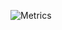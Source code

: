 ![Metrics](https://metrics.lecoq.io/jitterdev?template=classic&isocalendar=1&achievements=1&base.indepth=false&base.hireable=false&isocalendar.duration=half-year&achievements.threshold=C&achievements.secrets=true&achievements.display=detailed&achievements.limit=0&config.timezone=America%2FChicago)
